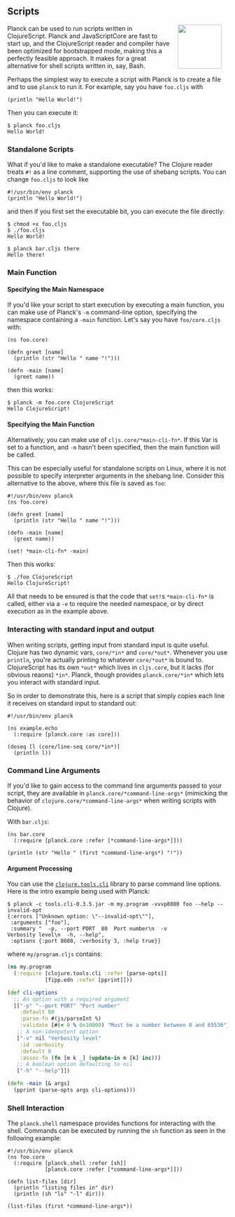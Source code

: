 ## Scripts

<img width="100" align="right" style="margin: 0ex 1em" src="img/scripts.jpg">
Planck can be used to run scripts written in ClojureScript. Planck and JavaScriptCore are fast to start up, and the ClojureScript reader and compiler have been optimized for bootstrapped mode, making this a perfectly feasible approach. It makes for a great alternative for shell scripts written in, say, Bash.

Perhaps the simplest way to execute a script with Planck is to create a file and to use `planck` to run it. For example, say you have `foo.cljs` with

```
(println "Hello World!")
```

Then you can execute it:

```
$ planck foo.cljs
Hello World!
```

### Standalone Scripts

What if you'd like to make a standalone executable? The Clojure reader treats `#!` as a line comment, supporting the use of shebang scripts. You can change `foo.cljs` to look like

```
#!/usr/bin/env planck
(println "Hello World!")
```

and then if you first set the executable bit, you can execute the file directly:

```
$ chmod +x foo.cljs 
$ ./foo.cljs 
Hello World!
```

```
$ planck bar.cljs there
Hello there!
```

### Main Function

#### Specifying the Main Namespace

If you'd like your script to start execution by executing a main function, you can make use of Planck's `-m` command-line option, specifying the namespace containing a `-main` function. Let's say you have `foo/core.cljs` with:

```
(ns foo.core)

(defn greet [name]
  (println (str "Hello " name "!")))

(defn -main [name]
  (greet name))
```

then this works:

```
$ planck -m foo.core ClojureScript
Hello ClojureScript!
```

#### Specifying the Main Function

Alternatively, you can make use of `cljs.core/*main-cli-fn*`. If this Var is set to a function, and `-m` hasn't been specified, then the main function will be called.

This can be especially useful for standalone scripts on Linux, where it is not possible to specify interpreter arguments in the shebang line. Consider this alternative to the above, where this file is saved as `foo`:

```
#!/usr/bin/env planck
(ns foo.core)

(defn greet [name]
  (println (str "Hello " name "!")))

(defn -main [name]
  (greet name))
  
(set! *main-cli-fn* -main)
```

Then this works:

```
$ ./foo ClojureScript
Hello ClojureScript!
```

All that needs to be ensured is that the code that `set!`s `*main-cli-fn*` is called, either via a `-e` to require the needed namespace, or by direct execution as in the example above.

### Interacting with standard input and output

When writing scripts, getting input from standard input is quite useful. Clojure
has two dynamic vars, `core/*in*` and `core/*out*`. Whenever you use `println`,
you're actually printing to whatever `core/*out*` is bound to. ClojureScript has
its own `*out*` which lives in `cljs.core`, but it lacks (for obvious reaons)
`*in*`. Planck, though provides `planck.core/*in*` which lets you interact with
standard input.

So in order to demonstrate this, here is a script that simply copies each line
it receives on standard input to standard out:

```
#!/usr/bin/env planck

(ns example.echo
  (:require [planck.core :as core]))

(doseq [l (core/line-seq core/*in*)]
  (println l))
```

### Command Line Arguments

If you'd like to gain access to the command line arguments passed to your script, they are available in `planck.core/*command-line-args*` (mimicking the behavior of `clojure.core/*command-line-args*` when writing scripts with Clojure).

With `bar.cljs`:

```
(ns bar.core
  (:require [planck.core :refer [*command-line-args*]]))

(println (str "Hello " (first *command-line-args*) "!"))
```

#### Argument Processing

You can use the [`clojure.tools.cli`](https://github.com/clojure/tools.cli) library to parse command line options. Here is the intro example being used with Planck:

```
$ planck -c tools.cli-0.3.5.jar -m my.program -vvvp8080 foo --help --invalid-opt
{:errors ["Unknown option: \"--invalid-opt\""],
 :arguments ["foo"],
 :summary "  -p, --port PORT  80  Port number\n  -v                   Verbosity level\n  -h, --help",
 :options {:port 8080, :verbosity 3, :help true}}
```

where `my/program.cljs` contains:

```clojure
(ns my.program
  (:require [clojure.tools.cli :refer [parse-opts]]
            [fipp.edn :refer [pprint]]))

(def cli-options
  ;; An option with a required argument
  [["-p" "--port PORT" "Port number"
    :default 80
    :parse-fn #(js/parseInt %)
    :validate [#(< 0 % 0x10000) "Must be a number between 0 and 65536"]]
   ;; A non-idempotent option
   ["-v" nil "Verbosity level"
    :id :verbosity
    :default 0
    :assoc-fn (fn [m k _] (update-in m [k] inc))]
   ;; A boolean option defaulting to nil
   ["-h" "--help"]])

(defn -main [& args]
  (pprint (parse-opts args cli-options)))
```

### Shell Interaction

The `planck.shell` namespace provides functions for interacting with the shell.
Commands can be executed by running the `sh` function as seen in the following example:

```
#!/usr/bin/env planck
(ns foo.core
  (:require [planck.shell :refer [sh]]
            [planck.core :refer [*command-line-args*]]))

(defn list-files [dir]
  (println "listing files in" dir)
  (println (sh "ls" "-l" dir)))

(list-files (first *command-line-args*))
```

